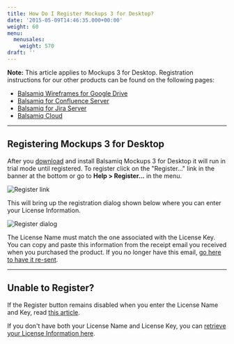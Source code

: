 ```yaml
---
title: How Do I Register Mockups 3 for Desktop?
date: '2015-05-09T14:46:35.000+00:00'
weight: 60
menu:
  menusales:
    weight: 570
draft: ''
---
```

**Note:** This article applies to Mockups 3 for Desktop. Registration instructions for our other products can be found on the following pages:

*   [Balsamiq Wireframes for Google Drive](/sales/gdrivesubscription/#signing-up-for-a-subscription)
*   [Balsamiq for Confluence Server](https://docs.balsamiq.com/confluence/)
*   [Balsamiq for Jira Server](https://docs.balsamiq.com/jira/)
*   [Balsamiq Cloud](/sales/cloudsubscriptions/#signing-up-for-a-subscription)

* * *

## Registering Mockups 3 for Desktop

After you [download](https://balsamiq.com/download/) and install Balsamiq Mockups 3 for Desktop it will run in trial mode until registered. To register click on the "Register..." link in the banner at the bottom or go to **Help > Register...** in the menu.

![Register link](https://media.balsamiq.com/img/support/docs/m4d/register-link.png)

This will bring up the registration dialog shown below where you can enter your License Information.

![Register dialog](https://media.balsamiq.com/img/support/docs/m4d/register-dialog.png)

The License Name must match the one associated with the License Key. You can copy and paste this information from the receipt email you received when you purchased the product. If you no longer have this email, [go here to have it re-sent](https://balsamiq.com/buy/lostkey/).

* * *

## Unable to Register?

If the Register button remains disabled when you enter the License Name and Key, read [this article](/sales/cantregister/).

If you don't have both your License Name and License Key, you can [retrieve your License Information here](https://balsamiq.com/buy/lostkey/).
